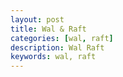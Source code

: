 ```yaml
---
layout: post
title: Wal & Raft
categories: [wal, raft]
description: Wal Raft
keywords: wal, raft
---
```



